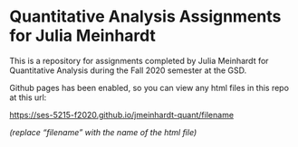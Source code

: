 # Quantitative Analysis Assignments for Julia Meinhardt

This is a repository for assignments completed by Julia Meinhardt for Quantitative Analysis during the Fall 2020 semester at the GSD.

Github pages has been enabled, so you can view any html files in this repo at this url:

https://ses-5215-f2020.github.io/jmeinhardt-quant/filename

*(replace “filename” with the name of the html file)*
